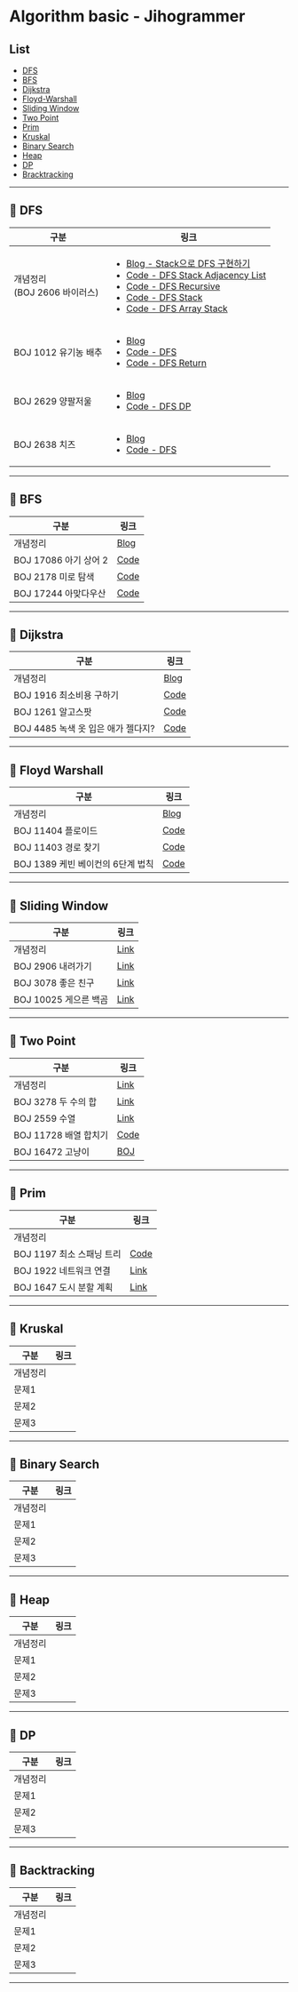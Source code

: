 # Algorithm basic - Jihogrammer

## List

-   [DFS](#pushpin-dfs)
-   [BFS](#pushpin-bfs)
-   [Dijkstra](#pushpin-dijkstra)
-   [Floyd-Warshall](#pushpin-floyd-warshall)
-   [Sliding Window](#pushpin-sliding-window)
-   [Two Point](#pushpin-tow-point)
-   [Prim](#pushpin-prim)
-   [Kruskal](#pushpin-kruskal)
-   [Binary Search](#pushpin-binary-search)
-   [Heap](#pushpin-heap)
-   [DP](#pushpin-dp)
-   [Bracktracking](#pushpin-backtracking)

---

## :pushpin: DFS

<table>
    <thead>
        <tr>
            <th>구분</th>
            <th>링크</th>
        </tr>
    </thead>
    <tbody>
        <tr>
            <td>개념정리<br>(BOJ 2606 바이러스)</td>
            <td>
                <ul>
                    <li>
                        <a href="https://blog.naver.com/jihogrammer/222396465961">
                            Blog - Stack으로 DFS 구현하기
                        </a>
                    </li>
                    <li>
                        <a href="./src/jiho/algo/ps/boj2606/DFSBasic.java">Code - DFS Stack Adjacency List</a>
                    </li>
                    <li>
                        <a href="./src/jiho/algo/ps/boj2606/DFSRecursive.java">Code - DFS Recursive</a>
                    </li>
                    <li>
                        <a href="./src/jiho/algo/ps/boj2606/DFSStack.java">Code - DFS Stack</a>
                    </li>
                    <li>
                        <a href="./src/jiho/algo/ps/boj2606/DFSStackByArray.java">Code - DFS Array Stack</a>
                    </li>
                </ul>
            </td>
        </tr>
        <tr>
            <td>BOJ 1012 유기농 배추</td>
            <td>
                <ul>
                    <li>
                        <a href="https://blog.naver.com/jihogrammer/222393208752">Blog</a>
                    </li>
                    <li>
                        <a href="./src/jiho/algo/ps/boj1012/DFSBasic.java">Code - DFS</a>
                    </li>
                    <li>
                        <a href="./src/jiho/algo/ps/boj1012/DFSReturn.java">Code - DFS Return</a>
                    </li>
                </ul>
            </td>
        </tr>
        <tr>
            <td>BOJ 2629 양팔저울</td>
            <td>
                <ul>
                    <li>
                        <a href="https://blog.naver.com/jihogrammer/222394230814">Blog</a>
                    </li>
                    <li>
                        <a href="./src/jiho/algo/ps/boj2629/DPDFS.java">Code - DFS DP</a>
                    </li>
                </ul>
            </td>
        </tr>
        <tr>
            <td>BOJ 2638 치즈</td>
            <td>
                <ul>
                    <li>
                        <a href="https://blog.naver.com/jihogrammer/222395781946">Blog</a>
                    </li>
                    <li>
                        <a href="./src/jiho/algo/ps/boj2638/DFSBasic.java">Code - DFS</a>
                    </li>
                </ul>
            </td>
        </tr>
    </tbody>
</table>

---

## :pushpin: BFS

| 구분                  | 링크                                                    |
| --------------------- | ------------------------------------------------------- |
| 개념정리              | [Blog](https://blog.naver.com/jihogrammer/222400554338) |
| BOJ 17086 아기 상어 2 | [Code](./src/jiho/algo/ps/boj17086/BabySharkBFS.java)   |
| BOJ 2178 미로 탐색    | [Code](./src/jiho/algo/ps/boj2178/MazeBFS.java)         |
| BOJ 17244 아맞다우산  | [Code](./src/jiho/algo/ps/boj17244/Umbrella.java)       |

---

## :pushpin: Dijkstra

| 구분                               | 링크                                       |
| ---------------------------------- | ------------------------------------------ |
| 개념정리                           | [Blog](https://jihogrammer.tistory.com/1)  |
| BOJ 1916 최소비용 구하기           | [Code](src/jiho/algo/ps/boj1916/Main.java) |
| BOJ 1261 알고스팟                  | [Code](src/jiho/algo/ps/boj1261/Main.java) |
| BOJ 4485 녹색 옷 입은 애가 젤다지? | [Code](src/jiho/algo/ps/boj4485/Main.java) |

---

## :pushpin: Floyd Warshall

| 구분                              | 링크                                         |
| --------------------------------- | -------------------------------------------- |
| 개념정리                          | [Blog](https://jihogrammer.tistory.com/2)    |
| BOJ 11404 플로이드                | [Code](src/jiho/algo/ps/boj11404/Floyd.java) |
| BOJ 11403 경로 찾기               | [Code](src/jiho/algo/ps/boj11403/Main.java)  |
| BOJ 1389 케빈 베이컨의 6단계 법칙 | [Code](src/jiho/algo/ps/boj1389/Main.java)   |

---

## :pushpin: Sliding Window

| 구분                  | 링크                                       |
| --------------------- | ------------------------------------------ |
| 개념정리              | [Link](https://jihogrammer.tistory.com/11) |
| BOJ 2906 내려가기     | [Link](https://jihogrammer.tistory.com/3)  |
| BOJ 3078 좋은 친구    | [Link](https://jihogrammer.tistory.com/5)  |
| BOJ 10025 게으른 백곰 | [Link](https://jihogrammer.tistory.com/6)  |

---

## :pushpin: Two Point

| 구분                  | 링크                                                  |
| --------------------- | ----------------------------------------------------- |
| 개념정리              | [Link](https://jihogrammer.tistory.com/12)            |
| BOJ 3278 두 수의 합   | [Link](https://jihogrammer.tistory.com/8)             |
| BOJ 2559 수열         | [Link](https://jihogrammer.tistory.com/10)            |
| BOJ 11728 배열 합치기 | [Code](src/jiho/algo/ps/boj11728/Main.java)           |
| BOJ 16472 고냥이      | [BOJ](http://boj.kr/29b213687c7242faacb08f07eb11a314) |

---

## :pushpin: Prim

| 구분                      | 링크                                            |
| ------------------------- | ----------------------------------------------- |
| 개념정리                  |                                                 |
| BOJ 1197 최소 스패닝 트리 | [Code](src/jiho/algo/ps/boj1197/prim/Main.java) |
| BOJ 1922 네트워크 연결    | [Link](https://jihogrammer.tistory.com/13)      |
| BOJ 1647 도시 분할 계획   | [Link](https://jihogrammer.tistory.com/14)      |

---

## :pushpin: Kruskal

| 구분     | 링크 |
| -------- | ---- |
| 개념정리 |      |
| 문제1    |      |
| 문제2    |      |
| 문제3    |      |

---

## :pushpin: Binary Search

| 구분     | 링크 |
| -------- | ---- |
| 개념정리 |      |
| 문제1    |      |
| 문제2    |      |
| 문제3    |      |

---

## :pushpin: Heap

| 구분     | 링크 |
| -------- | ---- |
| 개념정리 |      |
| 문제1    |      |
| 문제2    |      |
| 문제3    |      |

---

## :pushpin: DP

| 구분     | 링크 |
| -------- | ---- |
| 개념정리 |      |
| 문제1    |      |
| 문제2    |      |
| 문제3    |      |

---

## :pushpin: Backtracking

| 구분     | 링크 |
| -------- | ---- |
| 개념정리 |      |
| 문제1    |      |
| 문제2    |      |
| 문제3    |      |

---
